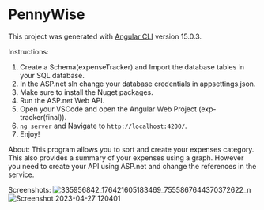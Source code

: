 # PennyWise

This project was generated with [Angular CLI](https://github.com/angular/angular-cli) version 15.0.3.

Instructions:
1. Create a Schema(expenseTracker) and Import the database tables in your SQL database.
2. In the ASP.net sln change your database credentials in appsettings.json.
3. Make sure to install the Nuget packages.
4. Run the ASP.net Web API.
5. Open your VSCode and open the Angular Web Project (exp-tracker(final)).
6. `ng server` and Navigate to `http://localhost:4200/`.
7. Enjoy!
  
About:
This program allows you to sort and create your expenses category. This also provides a summary of your expenses using a graph.
However you need to create your API using ASP.net and change the references in the service.

Screenshots:
![335956842_176421605183469_7555867644370372622_n](https://user-images.githubusercontent.com/114205020/230915227-56171d06-75ed-44de-8a3f-a888a7ba2245.png)
![Screenshot 2023-04-27 120401](https://user-images.githubusercontent.com/114205020/234756722-4b44a7d4-a841-443c-820d-ae2445438e8a.png)
